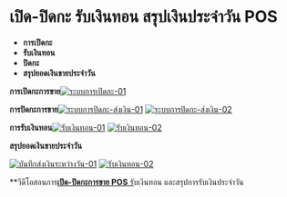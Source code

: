 # เปิด-ปิดกะ  รับเงินทอน สรุปเงินประจำวัน POS

  * **การเปิดกะ**
  * **รับเงินทอน**
  * **ปิดกะ**
  * **สรุปยอดเงินขายประจำวัน**



**การเปิดกะการขาย**[![ระบบการเปิดกะ-01](http://www.smlaccount.com/manual/wp-content/uploads/2017/11/ระบบการเปิดกะ-01.jpg)](http://www.smlaccount.com/manual/wp-content/uploads/2017/11/ระบบการเปิดกะ-01.jpg)



**การปิดกะการขาย**[![ระบบการปิดกะ-ส่งเงิน-01](http://www.smlaccount.com/manual/wp-content/uploads/2017/11/ระบบการปิดกะ-ส่งเงิน-01.jpg)](http://www.smlaccount.com/manual/wp-content/uploads/2017/11/ระบบการปิดกะ-ส่งเงิน-01.jpg)
[![ระบบการปิดกะ-ส่งเงิน-02](http://www.smlaccount.com/manual/wp-content/uploads/2017/11/ระบบการปิดกะ-ส่งเงิน-02.jpg)](http://www.smlaccount.com/manual/wp-content/uploads/2017/11/ระบบการปิดกะ-ส่งเงิน-02.jpg)

**การรับเงินทอน**[![รับเงินทอน-01](http://www.smlaccount.com/manual/wp-content/uploads/2017/11/รับเงินทอน-01.jpg)](http://www.smlaccount.com/manual/wp-content/uploads/2017/11/รับเงินทอน-01.jpg)
[![รับเงินทอน-02](http://www.smlaccount.com/manual/wp-content/uploads/2017/11/รับเงินทอน-02.jpg)](http://www.smlaccount.com/manual/wp-content/uploads/2017/11/รับเงินทอน-02.jpg)



**สรุปยอดเงินขายประจำวัน**

[![บันทึกส่งเงินระหว่างวัน-01](http://www.smlaccount.com/manual/wp-content/uploads/2017/11/บันทึกส่งเงินระหว่างวัน-01.jpg)](http://www.smlaccount.com/manual/wp-content/uploads/2017/11/บันทึกส่งเงินระหว่างวัน-01.jpg)
[![รับเงินทอน-02](http://www.smlaccount.com/manual/wp-content/uploads/2017/11/รับเงินทอน-02.jpg)](http://www.smlaccount.com/manual/wp-content/uploads/2017/11/รับเงินทอน-02.jpg)



**วีดีโอสอนการ[**เปิด-ปิดกะการขาย POS**
รั](https://youtu.be/i_eXVg8Ej3k)บเงินทอน และสรุปการรับเงินประจำวัน



